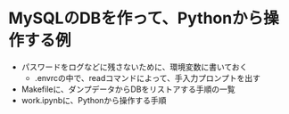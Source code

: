 # MySQLのDBを作って、Pythonから操作する例

- パスワードをログなどに残さないために、環境変数に書いておく
  - .envrcの中で、readコマンドによって、手入力プロンプトを出す
- Makefileに、ダンプデータからDBをリストアする手順の一覧
- work.ipynbに、Pythonから操作する手順

